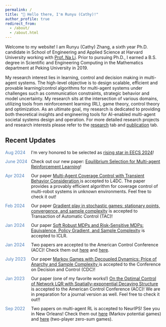 ```yaml
---
permalink: /
title: "👋 Hello there, I'm Runyu (Cathy)!"
author_profile: true
redirect_from: 
  - /about/
  - /about.html
---
```


Welcome to my website! I am Runyu (Cathy) Zhang, a sixth year Ph.D. candidate in School of Engineering and Applied Science at Harvard University working with [Prof. Na Li](https://nali.seas.harvard.edu/). Prior to pursuing Ph.D., I earned a B.S. degree in Scientific and Engineering Computing in the Mathematics department at Peking University in 2019. 

My research interest lies in learning, control and decision making in multi-agent systems. The high-level objective is to design scalable, efficient and provable learning/control algorithms for multi-agent systems under challenges such as communication constraints, strategic behavior and model uncertainty. My research sits at the intersection of various domains, utilizing tools from reinforcement learning (RL), game theory, control theory and optimization. As an ultimate goal, my research is dedicated to providing both theoretical insights and engineering tools for AI-enabled multi-agent societal systems design and operation. For more detailed research projects and research interests please refer to the [research](https://dianyu420376.github.io/runyu-cathy-zhang.github.io/research/) tab and [publication](https://dianyu420376.github.io/runyu-cathy-zhang.github.io/publications/) tab.



Recent Updates
----
<div style="display: grid; grid-template-columns: auto auto; gap: 12px;">
<span style="color: #4F81BD;">Aug 2024</span>  <span>I'm very honored to be selected as <a href="https://risingstars-eecs.mit.edu/"> rising star in EECS 2024</a>!
</span>
<span style="color: #4F81BD;">June 2024</span>  <span>Check out our new paper: <a href="https://arxiv.org/abs/2406.08844">Equilibrium Selection for Multi-agent Reinforcement Learning</a>!
</span>
<span style="color: #4F81BD;">Apr 2024</span>  <span>Our paper <a href="https://arxiv.org/abs/2404.05995">Multi-Agent Coverage Control with Transient Behavior Consideration
</a> is accepted to L4DC. The paper provides a provably efficient algorithm for coverage control of multi-robot systems in unknown environments. Feel free to check it out! 
</span>
<span style="color: #4F81BD;">Feb 2024</span>  <span>Our paper <a href="https://arxiv.org/abs/2106.00198">Gradient play in stochastic games: stationary points, convergence, and
sample complexity</a> is accepted to Transaction of Automatic Control (TAC)! 
</span>
<span style="color: #4F81BD;">Jan 2024</span>  <span>Our paper <a href="https://arxiv.org/abs/2306.11626">Soft Robust MDPs and Risk-Sensitive MDPs: Equivalence, Policy Gradient, and Sample Complexity</a> is accepted to ICLR.  
</span>
<span style="color: #4F81BD;">Jan 2024</span>  <span>Two papers are accepted to the American Control Conference (ACC)! Check them out <a href="https://arxiv.org/abs/2401.16183">here</a> and <a href="https://arxiv.org/abs/2401.10383">here</a>.
</span>
<span style="color: #4F81BD;">July 2023</span>  <span> Our paper  <a href="https://arxiv.org/abs/2304.03840">Markov Games with Decoupled Dynamics: Price of Anarchy and Sample Complexity
</a> is accepted to the Conference on Decision and Control (CDC)!
</span>
<span style="color: #4F81BD;">Jan 2023</span>  <span> Our paper (one of my favorite works!) <a href="https://arxiv.org/abs/2209.14376">On the Optimal Control of Network LQR with Spatially-exponential Decaying
Structure</a> is accepted to the American Control Conference (ACC)! We are in preparation for a journal version as well. Feel free to check it out!!
</span>
<span style="color: #4F81BD;">Sep 2022</span>  <span> Two papers on multi-agent RL is accepted to NeurIPS! See you in New Orleans! Check them out <a href="https://arxiv.org/abs/2202.00872">here</a> (Markov potential games) and <a href="https://arxiv.org/abs/2206.02640">here</a> (two-player zero-sum games).
</span>
</div>



